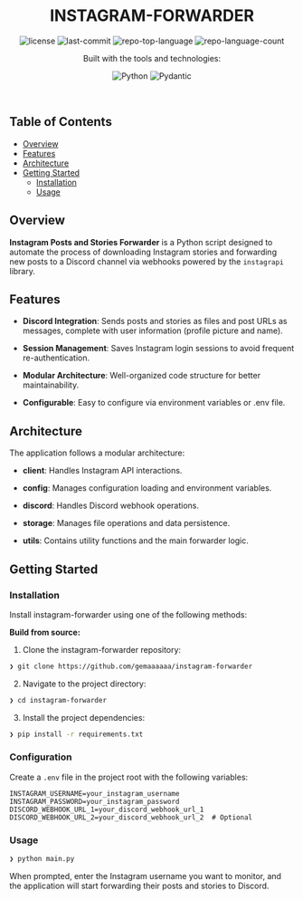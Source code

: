 <p align="center"><h1 align="center">INSTAGRAM-FORWARDER</h1></p>

<p align="center">
	<img src="https://img.shields.io/github/license/gemaaaaaa/instagram-forwarder?style=for-the-badge&logo=opensourceinitiative&logoColor=white&color=dd2a7b" alt="license">
	<img src="https://img.shields.io/github/last-commit/gemaaaaaa/instagram-forwarder?style=for-the-badge&logo=git&logoColor=white&color=dd2a7b" alt="last-commit">
	<img src="https://img.shields.io/github/languages/top/gemaaaaaa/instagram-forwarder?style=for-the-badge&color=dd2a7b" alt="repo-top-language">
	<img src="https://img.shields.io/github/languages/count/gemaaaaaa/instagram-forwarder?style=for-the-badge&color=dd2a7b" alt="repo-language-count">
</p>
<p align="center">Built with the tools and technologies:</p>
<p align="center">
	<img src="https://img.shields.io/badge/Python-3776AB.svg?style=for-the-badge&logo=Python&logoColor=white" alt="Python">
	<img src="https://img.shields.io/badge/Pydantic-E92063.svg?style=for-the-badge&logo=Pydantic&logoColor=white" alt="Pydantic">
</p>
<br>

##  Table of Contents

- [ Overview](#overview)
- [ Features](#features)
- [ Architecture](#architecture)
- [ Getting Started](#getting-started)
  - [ Installation](#installation)
  - [ Usage](#usage)


##  Overview

**Instagram Posts and Stories Forwarder** is a Python script designed to automate the process of downloading Instagram stories and forwarding new posts to a Discord channel via webhooks powered by the `instagrapi` library. 


##  Features

- **Discord Integration**: Sends posts and stories as files and post URLs as messages, complete with user information (profile picture and name).
     
- **Session Management**: Saves Instagram login sessions to avoid frequent re-authentication.

- **Modular Architecture**: Well-organized code structure for better maintainability.

- **Configurable**: Easy to configure via environment variables or .env file.

##  Architecture

The application follows a modular architecture:

- **client**: Handles Instagram API interactions.
  
- **config**: Manages configuration loading and environment variables.
  
- **discord**: Handles Discord webhook operations.
  
- **storage**: Manages file operations and data persistence.
  
- **utils**: Contains utility functions and the main forwarder logic.

##  Getting Started

###  Installation

Install instagram-forwarder using one of the following methods:

**Build from source:**

1. Clone the instagram-forwarder repository:
```sh
❯ git clone https://github.com/gemaaaaaa/instagram-forwarder
```

2. Navigate to the project directory:
```sh
❯ cd instagram-forwarder
```

3. Install the project dependencies:

```sh
❯ pip install -r requirements.txt
```

### Configuration

Create a `.env` file in the project root with the following variables:

```
INSTAGRAM_USERNAME=your_instagram_username
INSTAGRAM_PASSWORD=your_instagram_password
DISCORD_WEBHOOK_URL_1=your_discord_webhook_url_1
DISCORD_WEBHOOK_URL_2=your_discord_webhook_url_2  # Optional
```

###  Usage
```sh
❯ python main.py
```

When prompted, enter the Instagram username you want to monitor, and the application will start forwarding their posts and stories to Discord.
